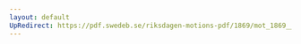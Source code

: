 ```yaml
---
layout: default
UpRedirect: https://pdf.swedeb.se/riksdagen-motions-pdf/1869/mot_1869__ak__00315/mot_1869__ak__00315_002.pdf
---
```

